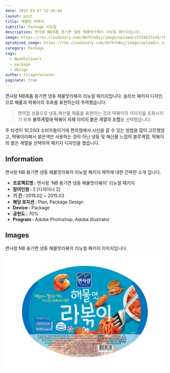 ```yaml
---
date: 2015-03-07 12:26:40
layout: post
title: 해물맛 라볶이
subtitle: Package 리뉴얼
description: 면사랑 NB제품 용기면 냉동 해물맛라볶이 리뉴얼 패키지입니다.
image: https://res.cloudinary.com/dm7h7e8xj/image/upload/v1559825145/theme16_o0seet.jpg
optimized_image: https://res.cloudinary.com/dm7h7e8xj/image/upload/c_scale,w_380/v1559825145/theme16_o0seet.jpg
category: Package
tags:
  - Noodlelovers
  - package
  - design
author: thiagorossener
paginate: true
---
```



<link rel="stylesheet" href="/assets/css/slick.css">
<link rel="stylesheet" href="/assets/css/slick-theme.css">



면사랑 NB제품 용기면 냉동 해물맛라볶이 리뉴얼 패키지입니다.
슬리브 패키지 디자인으로 해물과 떡볶이의 조화를 표현하는데 주력했습니다.


> 편의점 상품으로 냉동,해산물 제품을 표현하는 것과 떡볶이의 이미지를 조화시키기 위해 **블루계열에 떡볶이 자체 이미지 붉은 계열의 조합**을 선택했습니다.


주 타겟이 10,20대 소비자들이기에 편의점에서 시선을 끌 수 있는 방법을 많이 고민했었고, 떡볶이라해서 붉은색만 사용하는 것이 아닌 
냉동 및 해산물 느낌의 블루계열, 떡볶이의 붉은 계열을 선택하여 패키지 디자인을 했습니다.

<!--page-->

## Information

면사랑 NB 용기면 냉동 해물맛라볶이 리뉴얼 패키지 제작에 대한 간략한 소개 입니다.

- **프로젝트명 :** 면사랑 'NB 용기면 냉동 해물맛라볶이' 리뉴얼 패키지
- **참여인원 :** 2 [디자이너 2]
- **기 간 :** 2015.02 ~ 2015.03 
- **해당 포지션 :** Plan, Package Design
- **Device :** Package
- **공헌도 :** 70%
- **Program :** Adobe Photoshop, Adobe Illustrator


<!--page-->

## Images

면사랑 NB 용기면 냉동 해물맛라볶이 리뉴얼 패키지 이미지입니다.<br>

<section class="quotes">
  <div class="bubble">
    <img src="/assets/img/slide/noodle-bokki01.jpg" />
  </div>
</section>


<p></p>
<p></p>

<!--page-->



<script type="text/javascript" src="https://cdnjs.cloudflare.com/ajax/libs/jquery/2.1.3/jquery.min.js"></script>
<script type="text/javascript" src="https://cdn.jsdelivr.net/jquery.slick/1.5.0/slick.min.js"></script>

<script>
	$('.quotes').slick({
  dots: true,
  infinite: true,
  autoplay: false,
  autoplaySpeed: 6000,
  speed: 800,
  slidesToShow: 1,
  adaptiveHeight: true
});
$( document ).ready(function() {
$('.no-fouc').removeClass('no-fouc');
});
</script>